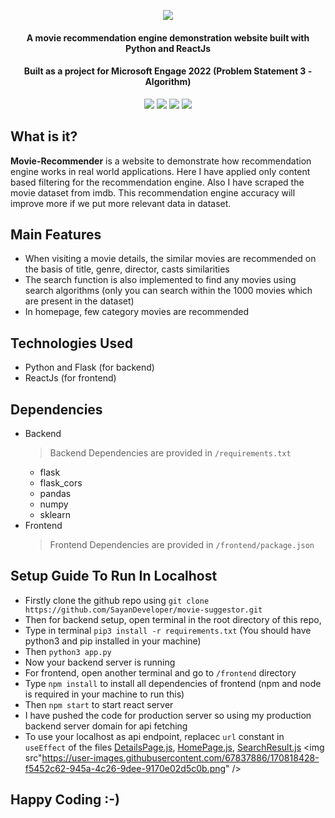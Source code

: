 <p align="center">
<img src="https://user-images.githubusercontent.com/67837886/170816113-dd8eeb53-30ee-4c21-a6e1-76dfc8a9272e.png" />
</p>
<h4 align="center">A movie recommendation engine demonstration website built with Python and ReactJs</h4>
<h4 align="center">Built as a project for Microsoft Engage 2022 (Problem Statement 3 - Algorithm)</h4>
<p align="center">
<img src=https://visitor-badge.glitch.me/badge?page_id=SayanDeveloper.movie-suggestor"/>
<img src="https://img.shields.io/github/license/SayanDeveloper/movie-suggestor"/>
<img src="https://img.shields.io/github/stars/SayanDeveloper/movie-suggestor"/>
<img src="https://img.shields.io/github/forks/SayanDeveloper/movie-suggestor"/>
</p>

## What is it?

**Movie-Recommender** is a website to demonstrate how recommendation engine works in real world applications. Here I have applied only content based filtering for the recommendation engine. Also I have scraped the movie dataset from imdb. This recommendation engine accuracy will improve more if we put more relevant data in dataset.

## Main Features
- When visiting a movie details, the similar movies are recommended on the basis of title, genre, director, casts similarities
- The search function is also implemented to find any movies using search algorithms (only you can search within the 1000 movies which are present in the dataset)
- In homepage, few category movies are recommended

## Technologies Used
- Python and Flask (for backend)
- ReactJs (for frontend)

## Dependencies
- Backend
  > Backend Dependencies are provided in `/requirements.txt`
  - flask
  - flask_cors
  - pandas
  - numpy
  - sklearn
- Frontend
  > Frontend Dependencies are provided in `/frontend/package.json`

## Setup Guide To Run In Localhost
- Firstly clone the github repo using `git clone https://github.com/SayanDeveloper/movie-suggestor.git`
- Then for backend setup, open terminal in the root directory of this repo,
- Type in terminal `pip3 install -r requirements.txt` (You should have python3 and pip installed in your machine)
- Then `python3 app.py`
- Now your backend server is running
- For frontend, open another terminal and go to `/frontend` directory
- Type `npm install` to install all dependencies of frontend (npm and node is required in your machine to run this)
- Then `npm start` to start react server
- I have pushed the code for production server so using my production backend server domain for api fetching
- To use your localhost as api endpoint, replacec `url` constant in `useEffect` of the files [DetailsPage.js](https://github.com/SayanDeveloper/movie-suggestor/blob/main/frontend/src/pages/DetailsPage.js), [HomePage.js](https://github.com/SayanDeveloper/movie-suggestor/blob/main/frontend/src/pages/HomePage.js), [SearchResult.js](https://github.com/SayanDeveloper/movie-suggestor/blob/main/frontend/src/pages/SearchResult.js)
<img src"https://user-images.githubusercontent.com/67837886/170818428-f5452c62-945a-4c26-9dee-9170e02d5c0b.png" />
                                                                                                                 
## Happy Coding :-)


